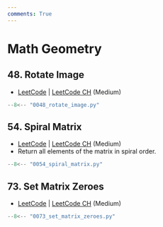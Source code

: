 ```yaml
---
comments: True
---
```


# Math Geometry

## 48. Rotate Image

-   [LeetCode](https://leetcode.com/problems/rotate-image/) | [LeetCode CH](https://leetcode.cn/problems/rotate-image/) (Medium)

```python
--8<-- "0048_rotate_image.py"
```

## 54. Spiral Matrix

-   [LeetCode](https://leetcode.com/problems/spiral-matrix/) | [LeetCode CH](https://leetcode.cn/problems/spiral-matrix/) (Medium)
-   Return all elements of the matrix in spiral order.

```python
--8<-- "0054_spiral_matrix.py"
```

## 73. Set Matrix Zeroes

-   [LeetCode](https://leetcode.com/problems/set-matrix-zeroes/) | [LeetCode CH](https://leetcode.cn/problems/set-matrix-zeroes/) (Medium)

```python
--8<-- "0073_set_matrix_zeroes.py"
```
